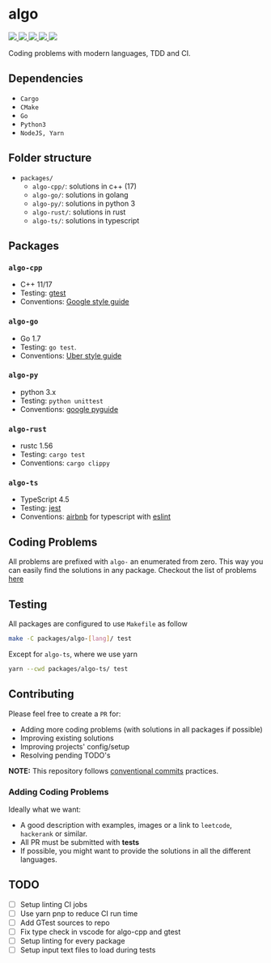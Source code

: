 # algo

<p align="left">
    <a href="https://github.com/protiumx/algo/actions/workflows/algo-cpp.yml" alt="algo-cpp">
        <img src="https://github.com/protiumx/algo/actions/workflows/algo-cpp.yml/badge.svg?branch=main&style=flat-square"/>
    </a>
    <a href="https://github.com/protiumx/algo/actions/workflows/algo-go.yml" alt="algo-ui">
        <img src="https://github.com/protiumx/algo/actions/workflows/algo-go.yml/badge.svg?branch=main&style=flat-square"/>
    </a>
    <a href="https://github.com/protiumx/algo/actions/workflows/algo-py.yml" alt="algo-ui">
        <img src="https://github.com/protiumx/algo/actions/workflows/algo-py.yml/badge.svg?branch=main&style=flat-square"/>
    </a>
    <a href="https://github.com/protiumx/algo/actions/workflows/algo-rust.yml" alt="algo-ui">
        <img src="https://github.com/protiumx/algo/actions/workflows/algo-rust.yml/badge.svg?branch=main&style=flat-square"/>
    </a>
    <a href="https://github.com/protiumx/algo/actions/workflows/algo-ts.yml" alt="algo-ui">
        <img src="https://github.com/protiumx/algo/actions/workflows/algo-ts.yml/badge.svg?branch=main&style=flat-square"/>
    </a>
</p>

Coding problems with modern languages, TDD and CI.

## Dependencies

- `Cargo`
- `CMake`
- `Go`
- `Python3`
- `NodeJS, Yarn`

## Folder structure

- `packages/`
  - `algo-cpp/`: solutions in c++ (17)
  - `algo-go/`: solutions in golang
  - `algo-py/`: solutions in python 3
  - `algo-rust/`: solutions in rust
  - `algo-ts/`: solutions in typescript

## Packages

### `algo-cpp`
- C++ 11/17
- Testing: [gtest](https://github.com/google/googletest)
- Conventions: [Google style guide](https://google.github.io/styleguide/cppguide.html)

### `algo-go`
- Go 1.7
- Testing: `go test`.
- Conventions: [Uber style guide](https://github.com/uber-go/guide)

### `algo-py`
- python 3.x
- Testing: `python unittest`
- Conventions: [google pyguide](https://google.github.io/styleguide/pyguide.html)

### `algo-rust`
- rustc 1.56
- Testing: `cargo test`
- Conventions: `cargo clippy`

### `algo-ts`
- TypeScript 4.5
- Testing: [jest](https://jestjs.io/)
- Conventions: [airbnb](https://github.com/airbnb/javascript) for typescript with [eslint](https://eslint.org/)

## Coding Problems

All problems are prefixed with `algo-` an enumerated from zero. This way you can easily find the solutions in any package.
Checkout the list of problems [here](PROBLEMS.md)

## Testing

All packages are configured to use `Makefile` as follow
```bash
make -C packages/algo-[lang]/ test
```
Except for `algo-ts`, where we use yarn
```bash
yarn --cwd packages/algo-ts/ test
```

## Contributing

Please feel free to create a `PR` for:
- Adding more coding problems (with solutions in all packages if possible)
- Improving existing solutions
- Improving projects' config/setup
- Resolving pending TODO's

**NOTE:** This repository follows [conventional commits](https://www.conventionalcommits.org/en/v1.0.0/) practices.

### Adding Coding Problems
Ideally what we want:
- A good description with examples, images or a link to `leetcode`, `hackerank` or similar.
- All PR must be submitted with **tests**
- If possible, you might want to provide the solutions in all the different languages.


## TODO
- [ ] Setup linting CI jobs
- [ ] Use yarn pnp to reduce CI run time
- [ ] Add GTest sources to repo
- [ ] Fix type check in vscode for algo-cpp and gtest
- [ ] Setup linting for every package
- [ ] Setup input text files to load during tests
